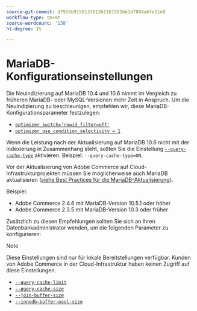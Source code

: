 ```yaml
---
source-git-commit: d7926b9150137813b1161581bb1d7884a6fe11e9
workflow-type: tm+mt
source-wordcount: '138'
ht-degree: 1%

---
```

# MariaDB-Konfigurationseinstellungen

Die Neuindizierung auf MariaDB 10.4 und 10.6 nimmt im Vergleich zu früheren MariaDB- oder MySQL-Versionen mehr Zeit in Anspruch. Um die Neuindizierung zu beschleunigen, empfehlen wir, diese MariaDB-Konfigurationsparameter festzulegen:

* [`optimizer_switch='rowid_filter=off'`](https://mariadb.com/kb/en/optimizer-switch/)
* [`optimizer_use_condition_selectivity = 1`](https://mariadb.com/products/skysql/docs/reference/es/system-variables/optimizer_use_condition_selectivity/)

Wenn die Leistung nach der Aktualisierung auf MariaDB 10.6 nicht mit der Indexierung in Zusammenhang steht, sollten Sie die Einstellung [`--query-cache-type`](https://mariadb.com/kb/en/server-system-variables/#query_cache_type) aktivieren. Beispiel: `--query-cache-type=ON`.

Vor der Aktualisierung von Adobe Commerce auf Cloud-Infrastrukturprojekten müssen Sie möglicherweise auch MariaDB aktualisieren ([siehe Best Practices für die MariaDB-Aktualisierung](../implementation-playbook/best-practices/maintenance/mariadb-upgrade.md)).

Beispiel:

* Adobe Commerce 2.4.6 mit MariaDB-Version 10.5.1 oder höher
* Adobe Commerce 2.3.5 mit MariaDB-Version 10.3 oder früher

Zusätzlich zu diesen Empfehlungen sollten Sie sich an Ihren Datenbankadministrator wenden, um die folgenden Parameter zu konfigurieren:

>[!NOTE]
>
>Diese Einstellungen sind nur für lokale Bereitstellungen verfügbar. Kunden von Adobe Commerce in der Cloud-Infrastruktur haben keinen Zugriff auf diese Einstellungen.

* [`--query-cache-limit`](https://mariadb.com/kb/en/server-system-variables/#query_cache_limit)
* [`--query-cache-size`](https://mariadb.com/kb/en/server-system-variables/#query_cache_size)
* [`--join-buffer-size`](https://mariadb.com/kb/en/server-system-variables/#join_buffer_size)
* [`--innodb-buffer-pool-size`](https://mariadb.com/kb/en/innodb-buffer-pool/#innodb_buffer_pool_size)
